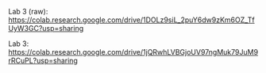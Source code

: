 Lab 3 (raw): https://colab.research.google.com/drive/1DOLz9siL_2puY6dw9zKm6OZ_TfUyW3GC?usp=sharing

Lab 3: https://colab.research.google.com/drive/1jQRwhLVBGjoUV97ngMuk79JuM9rRCuPL?usp=sharing
